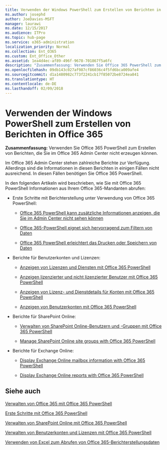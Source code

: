 ```yaml
---
title: Verwenden der Windows PowerShell zum Erstellen von Berichten in Office 365
ms.author: josephd
author: JoeDavies-MSFT
manager: laurawi
ms.date: 12/15/2017
ms.audience: ITPro
ms.topic: hub-page
ms.service: o365-administration
localization_priority: Normal
ms.collection: Ent_O365
ms.custom: Ent_Office_Other
ms.assetid: 1ea4d4ec-af89-496f-9678-701867f5a6fc
description: "Zusammenfassung: Verwenden Sie Office 365 PowerShell zum Erstellen von Berichten, die Sie im Office 365 Admin Center nicht erzeugen können."
ms.openlocfilehash: 09db143c027af987cf86036c4f5fd6bca009afe4
ms.sourcegitcommit: d1a1480982c773f2241cb17f85072be8724ea841
ms.translationtype: HT
ms.contentlocale: de-DE
ms.lasthandoff: 02/09/2018
---
```

# <a name="use-windows-powershell-to-create-reports-in-office-365"></a>Verwenden der Windows PowerShell zum Erstellen von Berichten in Office 365

 **Zusammenfassung:** Verwenden Sie Office 365 PowerShell zum Erstellen von Berichten, die Sie im Office 365 Admin Center nicht erzeugen können.
  
Im Office 365 Admin Center stehen zahlreiche Berichte zur Verfügung. Allerdings sind die Informationen in diesen Berichten in einigen Fällen nicht ausreichend. In diesen Fällen benötigen Sie Office 365 PowerShell.
  
In den folgenden Artikeln wird beschrieben, wie Sie mit Office 365 PowerShell Informationen aus Ihrem Office 365-Mandanten abrufen:
  
- Erste Schritte mit Berichterstellung unter Verwendung von Office 365 PowerShell:
    
  - [Office 365 PowerShell kann zusätzliche Informationen anzeigen, die Sie im Admin Center nicht sehen können](https://technet.microsoft.com/library/dn568034.aspx#reveal)
    
  - [Office 365-PowerShell eignet sich hervorragend zum Filtern von Daten](https://technet.microsoft.com/library/dn568034.aspx#filter)
    
  - [Office 365 PowerShell erleichtert das Drucken oder Speichern von Daten](https://technet.microsoft.com/library/dn568034.aspx#printsave)
    
- Berichte für Benutzerkonten und Lizenzen:
    
  - [Anzeigen von Lizenzen und Diensten mit Office 365 PowerShell](view-licenses-and-services-with-office-365-powershell.md)
    
  - [Anzeigen lizenzierter und nicht lizenzierter Benutzer mit Office 365 PowerShell](view-licensed-and-unlicensed-users-with-office-365-powershell.md)
    
  - [Anzeigen von Lizenz- und Dienstdetails für Konten mit Office 365 PowerShell](view-account-license-and-service-details-with-office-365-powershell.md)
    
  - [Anzeigen von Benutzerkonten mit Office 365 PowerShell](view-user-accounts-with-office-365-powershell.md)
    
- Berichte für SharePoint Online:
    
  - [Verwalten von SharePoint Online-Benutzern und -Gruppen mit Office 365 PowerShell](http://technet.microsoft.com/library/9680af2e-a965-4e62-92ee-da72105c7800.aspx)
    
  - [Manage SharePoint Online site groups with Office 365 PowerShell](http://technet.microsoft.com/library/122f4099-c78d-4cce-bab0-4343b04596ae.aspx)
    
- Berichte für Exchange Online:
    
  - [Display Exchange Online mailbox information with Office 365 PowerShell](http://technet.microsoft.com/library/13843002-56ca-4b75-81c5-84386522b01b.aspx)
    
  - [Display Exchange Online reports with Office 365 PowerShell](http://technet.microsoft.com/library/4873a063-9fc4-4ed9-826a-6e935fef61d4.aspx)
    
## <a name="see-also"></a>Siehe auch

#### 

[Verwalten von Office 365 mit Office 365 PowerShell](manage-office-365-with-office-365-powershell.md)
  
[Erste Schritte mit Office 365 PowerShell](getting-started-with-office-365-powershell.md)
  
[Verwalten von SharePoint Online mit Office 365 PowerShell](manage-sharepoint-online-with-office-365-powershell.md)
  
[Verwalten von Benutzerkonten und Lizenzen mit Office 365 PowerShell](manage-user-accounts-and-licenses-with-office-365-powershell.md)
  
[Verwenden von Excel zum Abrufen von Office 365-Berichterstellungsdaten](using-excel-to-retrieve-office-365-reporting-data.md)

